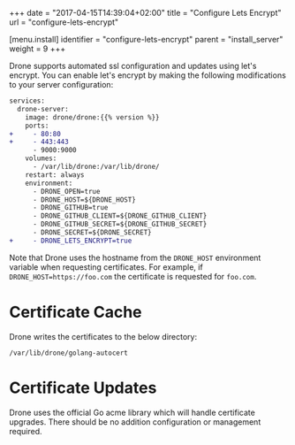 +++
date = "2017-04-15T14:39:04+02:00"
title = "Configure Lets Encrypt"
url = "configure-lets-encrypt"

[menu.install]
  identifier = "configure-lets-encrypt"
  parent = "install_server"
  weight = 9
+++

Drone supports automated ssl configuration and updates using let's encrypt. You can enable let's encrypt by making the following modifications to your server configuration:

```diff
services:
  drone-server:
    image: drone/drone:{{% version %}}
    ports:
+     - 80:80
+     - 443:443
      - 9000:9000
    volumes:
      - /var/lib/drone:/var/lib/drone/
    restart: always
    environment:
      - DRONE_OPEN=true
      - DRONE_HOST=${DRONE_HOST}
      - DRONE_GITHUB=true
      - DRONE_GITHUB_CLIENT=${DRONE_GITHUB_CLIENT}
      - DRONE_GITHUB_SECRET=${DRONE_GITHUB_SECRET}
      - DRONE_SECRET=${DRONE_SECRET}
+     - DRONE_LETS_ENCRYPT=true
```

Note that Drone uses the hostname from the `DRONE_HOST` environment variable when requesting certificates. For example, if `DRONE_HOST=https://foo.com` the certificate is requested for `foo.com`.

<!-- Once enabled you can visit your website at both the http and the https address. There are no immediate plans to redirect from http to https, but it may be considered for a future release. -->

# Certificate Cache

Drone writes the certificates to the below directory:

```
/var/lib/drone/golang-autocert
```

# Certificate Updates

Drone uses the official Go acme library which will handle certificate upgrades. There should be no addition configuration or management required.

